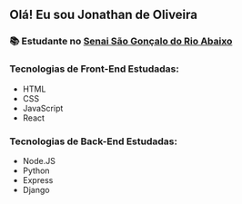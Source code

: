 ## Olá! Eu sou Jonathan de Oliveira


### 📚 Estudante no <a href="https://www.fiemg.com.br/senai/unidades/senai-sao-goncalo-do-rio-abaixo-cfp-jose-fernando-coura/"  target="_blank">Senai São Gonçalo do Rio Abaixo</a>

### Tecnologias de Front-End Estudadas:
* HTML
* CSS
* JavaScript
* React

### Tecnologias de Back-End Estudadas:
* Node.JS 
* Python 
* Express
* Django

